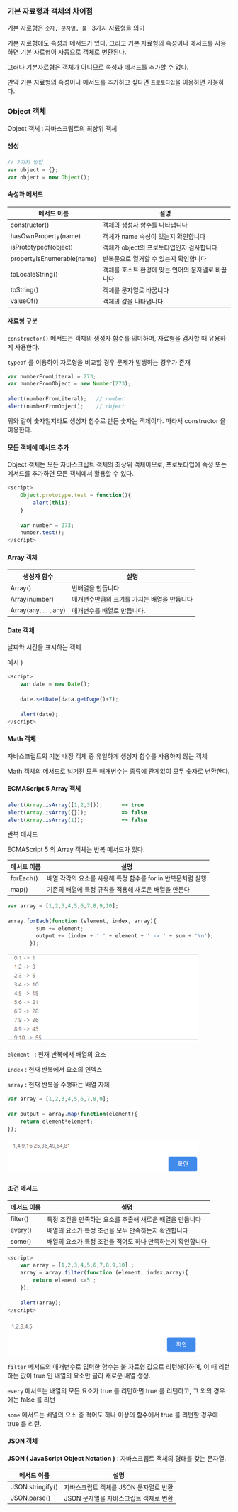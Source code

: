 ### 기본 자료형과 객체의 차이점 

기본 자료형은 `숫자, 문자열, 불 ` 3가지 자료형을 의미

기본 자료형에도 속성과 메서드가 있다. 그리고 기본 자료형의 속성이나 메서드를 사용하면 기본 자료형이 자동으로 객체로 변환된다. 

그러나 기본자료형은 객체가 아니므로 속성과 메서드를 추가할 수 없다. 

만약 기본 자료형의 속성이나 메서드를 추가하고 싶다면 `프로토타입`을 이용하면 가능하다. 



### Object 객체 

Object 객체 : 자바스크립트의 최상위 객체 



#### 생성 

```javascript
// 2가지 방법 
var object = {}; 
var object = new Object(); 
```



#### 속성과 메서드 

| 메서드 이름                | 설명                                               |
| -------------------------- | -------------------------------------------------- |
| constructor()              | 객체의 생성자 함수를 나타냅니다                    |
| hasOwnProperty(name)       | 객체가 name 속성이 있는지 확인합니다               |
| isPrototypeof(object)      | 객체가 object의 프로토타입인지 검사합니다          |
| propertyIsEnumerable(name) | 반복문으로 열거할 수 있는지 확인합니다             |
| toLocaleString()           | 객체를 호스트 환경에 맞는 언어의 문자열로 바꿉니다 |
| toString()                 | 객체를 문자열로 바꿉니다                           |
| valueOf()                  | 객체의 값을 나타냅니다                             |



#### 자료형 구분 

`constructor()` 메서드는 객체의 생성자 함수를 의미하며, 자료형을 검사할 때 유용하게 사용한다. 

`typeof` 를 이용하여 자로형을 비교할 경우 문제가 발생하는 경우가 존재 

```javascript
var numberFromLiteral = 273; 
var numberFromObject = new Number(273); 

alert(numberFromLiteral); 	// number
alert(numberFromObject); 	// object 
```

위와 같이 숫자일지라도 생성자 함수로 만든 숫자는 객체이다. 따라서 constructor 을 이용한다.



#### 모든 객체에 메서드 추가 

Object 객체는 모든 자바스크립트 객체의 최상위 객체이므로, 프로토타입에 속성 또는 메서드를 추가하면 모든 객체에서 활용할 수 있다. 

```javascript
<script>
    Object.prototype.test = function(){
    	alert(this);
	}

	var number = 273; 
	number.test(); 
</script>
```



#### Array 객체 

| 생성자 함수           | 설명                                         |
| --------------------- | -------------------------------------------- |
| Array()               | 빈배열을 만듭니다                            |
| Array(number)         | 매개변수만큼의 크기를 가지는 배열을 만듭니다 |
| Array(any, ... , any) | 매개변수를 배열로 만듭니다.                  |



#### Date 객체 

날짜와 시간을 표시하는 객체 

예시 ) 

```javascript
<script>
    var date = new Date(); 

	date.setDate(data.getDage()+7); 

	alert(date); 
</script>
```



#### Math 객체 

자바스크립트의 기본 내장 객체 중 유일하게 생성자 함수를 사용하지 않는 객체 

Math 객체의 메서드로 넘겨진 모든 매개변수는 종류에 관계없이 모두 숫자로 변환한다. 



#### ECMAScript 5 Array 객체

```javascript
alert(Array.isArray([1,2,3])); 		=> true 
alert(Array.isArray({}));			=> false
alert(Array.isArray(1));			=> false
```



반복 메서드 

ECMAScript 5 의 Array 객체는 반복 메서드가 있다. 

| 메서드 이름 | 설명                                                         |
| ----------- | ------------------------------------------------------------ |
| forEach()   | 배열 각각의 요소를 사용해 특정 함수를 for in 반복문처럼 실행 |
| map()       | 기존의 배열에 특정 규칙을 적용해 새로운 배열을 만든다        |

```javascript
var array = [1,2,3,4,5,6,7,8,9,10]; 

array.forEach(function (element, index, array){
     	 sum += element; 
    	 output += (index + ':' + element + ' -> ' + sum + '\n'); 
   	   });
```

![image-20200228142814518](images/image-20200228142814518.png)

`element ` : 현재 반복에서 배열의 요소 

`index` : 현재 반복에서 요소의 인덱스 

`array` : 현재 반복을 수행하는 배열 자체 

```javascript
var array = [1,2,3,4,5,6,7,8,9]; 

var output = array.map(function(element){
    return element*element; 
});
```

![image-20200228142934729](images/image-20200228142934729.png)



#### 조건 메서드 

| 메서드 이름 | 설명                                                        |
| ----------- | ----------------------------------------------------------- |
| filter()    | 특정 조건을 만족하는 요소를 추출해 새로운 배열을 만듭니다   |
| every()     | 배열의 요소가 특정 조건을 모두 만족하는지 확인합니다        |
| some()      | 배열의 요소가 특정 조건을 적어도 하나 만족하는지 확인합니다 |

```javascript
<script>
    var array = [1,2,3,4,5,6,7,8,9,10] ; 
	array = array.filter(function (element, index,array){
        return element <=5 ; 
    }); 

	alert(array); 
</script>
```

![image-20200228143225481](images/image-20200228143225481.png)

`filter` 메서드의 매개변수로 입력한 함수는 불 자료형 값으로 리턴해야하며, 이 때 리턴하는 값이 true 인 배열의 요소만 골라 새로운 배열 생성.



`every` 메서드는 배열의 모든 요소가 true 를 리턴하면 true 를 리턴하고, 그 외의 경우에는 false 를 리턴 

`some` 메서드는 배열의 요소 중 적어도 하나 이상의 함수에서 true 를 리턴할 경우에 true 를 리턴. 





#### JSON 객체 

**JSON ( JavaScript Object Notation )** : 자바스크립트 객체의 형태를 갖는 문자열.

| 메서드 이름      | 설명                                   |
| ---------------- | -------------------------------------- |
| JSON.stringify() | 자바스크립트 객체를 JSON 문자열로 반환 |
| JSON.parse()     | JSON 문자열을 자바스크립트 객체로 변환 |

